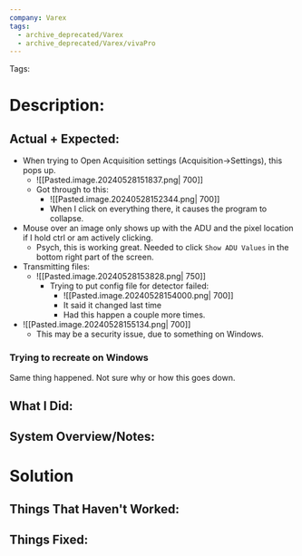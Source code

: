 ```yaml
---
company: Varex
tags:
  - archive_deprecated/Varex
  - archive_deprecated/Varex/vivaPro
---
```

Tags:
# Description:
## Actual + Expected:
- When trying to Open Acquisition settings (Acquisition->Settings), this pops up. 
	- ![[Pasted.image.20240528151837.png| 700]]
	- Got through to this: 
		- ![[Pasted.image.20240528152344.png| 700]]
		- When I click on everything there, it causes the program to collapse. 
- Mouse over an image only shows up with the ADU and the pixel location if I hold ctrl or am actively clicking.
	- Psych, this is working great. Needed to click `Show ADU Values` in the bottom right part of the screen. 
- Transmitting files:
	- ![[Pasted.image.20240528153828.png| 750]]
		- Trying to put config file for detector failed:
			- ![[Pasted.image.20240528154000.png| 700]]
			- It said it changed last time
			- Had this happen a couple more times. 
- ![[Pasted.image.20240528155134.png| 700]]
	- This may be a security issue, due to something on Windows. 
### Trying to recreate on Windows
Same thing happened. Not sure why or how this goes down. 
## What I Did:
## System Overview/Notes:
# Solution
## Things That Haven't Worked:
## Things Fixed: